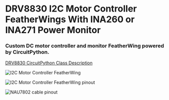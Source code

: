 # DRV8830 I2C Motor Controller FeatherWings With INA260 or INA271 Power Monitor

### Custom DC motor controller and monitor FeatherWing powered by CircuitPython.


[DRV8830 CircuitPython Class Description](https://github.com/CedarGroveStudios/DRV8830_I2C_Motor_Controller_Wing/blob/main/docs/pseudo%20readthedocs%20cedargrove_drv8830.pdf)

![I2C Motor Controller FeatherWing](https://github.com/CedarGroveStudios/DRV8830_I2C_Motor_Controller_Wing/blob/main/pcb/Motor_Tester_DRV8830_Wing_glam.png)

![I2C Motor Controller FeatherWing pinout](https://github.com/CedarGroveStudios/DRV8830_I2C_Motor_Controller_Wing/blob/main/docs/DRV8830_wing_pinout_wht_lores.png)

![NAU7802 cable pinout](https://github.com/CedarGroveStudios/DRV8830_I2C_Motor_Controller_Wing/blob/main/docs/DRV8830_wing_pinout_wht_p2.png)
